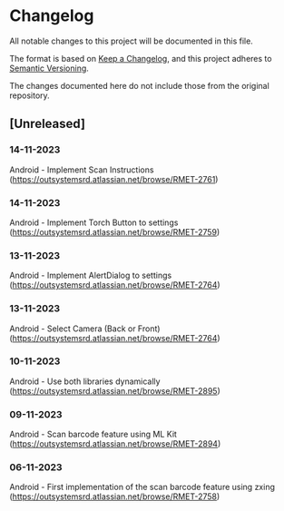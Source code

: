 # Changelog
All notable changes to this project will be documented in this file.

The format is based on [Keep a Changelog](https://keepachangelog.com/en/1.0.0/),
and this project adheres to [Semantic Versioning](https://semver.org/spec/v2.0.0.html).

The changes documented here do not include those from the original repository.

## [Unreleased]

### 14-11-2023
Android - Implement Scan Instructions (https://outsystemsrd.atlassian.net/browse/RMET-2761)

### 14-11-2023
Android - Implement Torch Button to settings (https://outsystemsrd.atlassian.net/browse/RMET-2759)

### 13-11-2023
Android - Implement AlertDialog to settings (https://outsystemsrd.atlassian.net/browse/RMET-2764)

### 13-11-2023
Android - Select Camera (Back or Front) (https://outsystemsrd.atlassian.net/browse/RMET-2764)

### 10-11-2023
Android - Use both libraries dynamically (https://outsystemsrd.atlassian.net/browse/RMET-2895)

### 09-11-2023
Android - Scan barcode feature using ML Kit (https://outsystemsrd.atlassian.net/browse/RMET-2894)

### 06-11-2023
Android - First implementation of the scan barcode feature using zxing (https://outsystemsrd.atlassian.net/browse/RMET-2758)